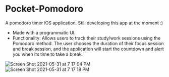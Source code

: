 # Pocket-Pomodoro
A pomodoro timer iOS application. Still developing this app at the moment :)<br>
* Made with a programmatic UI. <br>
* Functionality: Allows users to track their study/work sessions using the Pomodoro method. The user chooses the duration of their focus session and break session, and the application will start the countdown and alert you when its time to take a break.

![Screen Shot 2021-05-31 at 7 17 04 PM](https://user-images.githubusercontent.com/29238419/120249665-98fc3a00-c249-11eb-9290-f1c6220f6d23.png)
![Screen Shot 2021-05-31 at 7 17 18 PM](https://user-images.githubusercontent.com/29238419/120249667-9a2d6700-c249-11eb-9aec-f4eb9b5777a3.png)
